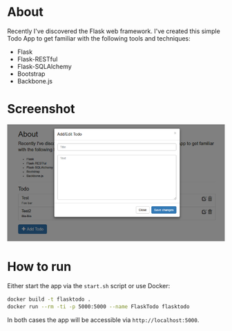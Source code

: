 # About

Recently I've discovered the Flask web framework. I've created this simple Todo App to get familiar with the following tools and techniques:
* Flask
* Flask-RESTful
* Flask-SQLAlchemy
* Bootstrap
* Backbone.js

# Screenshot

![screenshot](https://github.com/pckbls/FlaskTodo/raw/master/screenshot.png)

# How to run

Either start the app via the `start.sh` script or use Docker:

```bash
docker build -t flasktodo .
docker run --rm -ti -p 5000:5000 --name FlaskTodo flasktodo	
```

In both cases the app will be accessible via `http://localhost:5000`.
